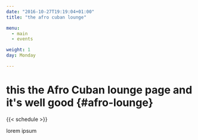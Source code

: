 ```yaml
---
date: "2016-10-27T19:19:04+01:00"
title: "the afro cuban lounge"

menu:
  - main
  - events

weight: 1
day: Monday

---
```


# this the Afro Cuban lounge page and it's well good {#afro-lounge}

{{< schedule >}}

<!--more-->

lorem ipsum
